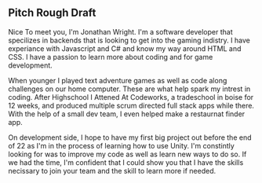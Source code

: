 ## Pitch Rough Draft

  Nice To meet you, I'm Jonathan Wright. I'm a software developer that specilizes in backends that is looking to get into the gaming indistry. I have experiance with Javascript and C# and know my way around HTML and CSS. I have a passion to learn more about coding and for game development.
  
  When younger I played text adventure games as well as code along challenges on our home computer. These are what help spark my intrest in coding. After Highschool I Attened At Codeworks, a tradeschool in boise for 12 weeks, and produced multiple scrum directed full stack apps while there. With the help of a small dev team, I even helped make a restaurnat finder app. 
  
  On development side, I hope to have my first big project out before the end of 22 as I'm in the process of learning how to use Unity. I'm constintly looking for was to improve my code as well as learn new ways to do so. If we had the time, I'm confident that I could show you that I have the skills necissary to join your team and the skill to learn more if needed.